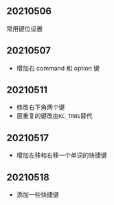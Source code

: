 ## 20210506
常用键位设置

## 20210507
* 增加右 command 和 option 键

## 20210511
* 修改右下角两个键
* 层重复的键改由`KC_TRNS`替代

## 20210517
* 增加左移和右移一个单词的快捷键

## 20210518
* 添加一些快捷键